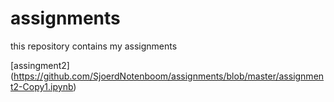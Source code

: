 # assignments
this repository contains my assignments

[assingment2] (https://github.com/SjoerdNotenboom/assignments/blob/master/assignment2-Copy1.ipynb)
